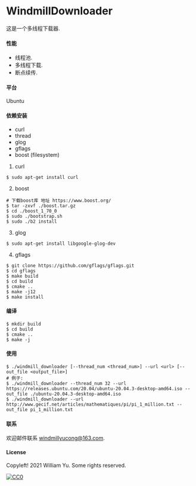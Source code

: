 # WindmillDownloader

这是一个多线程下载器.

#### 性能

- 线程池.
- 多线程下载.
- 断点续传.

#### 平台

Ubuntu

#### 依赖安装

- curl
- thread
- glog
- gflags
- boost (filesystem)

1. curl

```shell
$ sudo apt-get install curl
```

2. boost

```shell
# 下载boost库 地址 https://www.boost.org/
$ tar -zxvf ./boost.tar.gz
$ cd ./boost_1_70_0
$ sudo ./bootstrap.sh
$ sudo ./b2 install
```

3. glog

```shell
$ sudo apt-get install libgoogle-glog-dev
```

4. gflags

```shell
$ git clone https://github.com/gflags/gflags.git
$ cd gflags
$ make build
$ cd build
$ cmake ..
$ make -j12
$ make install
```

#### 编译

```shell
$ mkdir build
$ cd build
$ cmake ..
$ make -j
```

#### 使用

```shell
$ ./windmill_downloader [--thread_num <thread_num>] --url <url> [--out_file <output_file>]
# 例子:
$ ./windmill_downloader --thread_num 32 --url https://releases.ubuntu.com/20.04/ubuntu-20.04.3-desktop-amd64.iso --out_file ./ubuntu-20.04.3-desktop-amd64.iso
$ ./windmill_downloader --url http://www.gecif.net/articles/mathematiques/pi/pi_1_million.txt --out_file pi_1_million.txt
```

#### 联系

欢迎邮件联系 [windmillyucong@163.com](mailto:windmillyucong@163.com).

#### License

Copyleft! 2021 William Yu. Some rights reserved.

[![CC0](http://i.creativecommons.org/p/zero/1.0/88x31.png)](http://creativecommons.org/publicdomain/zero/1.0/)

